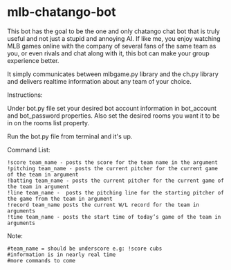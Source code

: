 # mlb-chatango-bot
This bot has the goal to be the one and only chatango chat bot that is truly useful and not just a stupid and annoying AI.  If like me, you enjoy watching MLB games online with the company of several fans of the same team as you, or even rivals and chat along with it, this bot can make your group experience better.

It simply communicates between mlbgame.py library and the ch.py library and delivers realtime information about any team of your choice.

Instructions:

Under bot.py file set your desired bot account information in bot_account and bot_password properties. Also set the desired rooms you want it to be in on the rooms list property.

Run the bot.py file from terminal and it's up.

Command List:

    !score team_name - posts the score for the team name in the argument
    !pitching team_name - posts the current pitcher for the current game of the team in argument
    !batting team_name - posts the current pitcher for the current game of the team in argument
    !line team_name -  posts the pitching line for the starting pitcher of the game from the team in argument
    !record team_name posts the current W/L record for the team in arguments
    !time team_name - posts the start time of today’s game of the team in arguments

Note:

    #team_name = should be underscore e.g: !score cubs
    #information is in nearly real time
    #more commands to come
